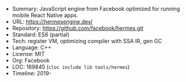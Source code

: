 * Summary:    JavaScript engine from Facebook optimized for running mobile React Native apps.
* URL:        https://hermesengine.dev/
* Repository: https://github.com/facebook/hermes.git
* Standard:   ES6 (partial)
* Tech:       register VM, optimizing compiler with SSA IR, gen GC
* Language:   C++
* License:    MIT
* Org:        Facebook
* LOC:        169845 (`cloc include lib tools/hermes`)
* Timeline:   2019-
